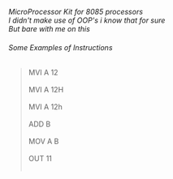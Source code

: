 *MicroProcessor Kit for 8085 processors*<br/>
*I didn't make use of OOP's i know that for sure*<br/>
*But bare with me on this*<br/>

###### Some Examples of Instructions <br/>
> MVI A 12  <br/> <br/>
> MVI A 12H  <br/> <br/> 
> MVI A 12h  <br/><br/>
> ADD B  <br/><br/>
> MOV A B  <br/><br/>
> OUT 11  <br/><br/>
